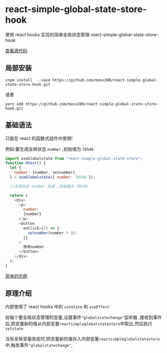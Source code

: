 # react-simple-global-state-store-hook

使用 react hooks 实现的简单全局状态管理 react-simple-global-state-store-hook

[查看源代码](https://github.com/masx200/react-simple-global-state-store-hook/blob/master/src/react-simple-global-state-store.js)

## 局部安装

```
cnpm install  --save https://github.com/masx200/react-simple-global-state-store-hook.git
```

或者

```
yarn add https://github.com/masx200/react-simple-global-state-store-hook.git
```

## 基础语法

只能在 react 的函数式组件中使用!

例如:要生成全局状态 `number` ,初始值为 `78546`

```javascript
import useGlobalstate from "react-simple-global-state-store";
function Htest() {
  let {
    number: [number, setnumber]
  } = useGlobalstate({ number: 78546 });

  //全局状态 number 生成 ,初始值为 78546

  return (
    <div>
      <p>
        number:
        {number}
      </p>
      <button
        onClick={() => {
          setnumber(number * 3);
        }}
      >
        修改number
      </button>
    </div>
  );
}
```

[简单的示例](https://github.com/masx200/react-simple-global-state-store-hook/blob/master/src/index.js)

## 原理介绍

内部使用了 react hooks 中的 `useState` 和 `useEffect`

给每个要全局状态管理的变量,设置事件`"globalstatechange"`监听器 ,接收到事件后,把变量新的值从内部变量`reactsimpleglobalstatestore`中取出,然后执行`setstate`

当有全局变量改变时,把变量新的值存入内部变量`reactsimpleglobalstatestore`中,触发事件`"globalstatechange"`,
